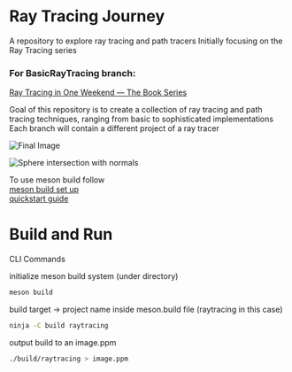 # Ray Tracing Journey
A repository to explore ray tracing and path tracers
Initially focusing on the Ray Tracing series

### For BasicRayTracing branch:
[Ray Tracing in One Weekend — The Book Series](https://raytracing.github.io/books/RayTracingInOneWeekend.html)

Goal of this repository is to create a collection of ray tracing and path tracing techniques, ranging from basic to sophisticated implementations
Each branch will contain a different project of a ray tracer

![Final Image](https://github.com/NikosKaloritis/RayTracingJourney/assets/115344643/cf9c1708-9c7b-4f11-b217-0ec468d6c850)

![Sphere intersection with normals](https://github.com/NikosKaloritis/RayTracingJourney/assets/115344643/972082f3-233b-4f40-a57b-7930a025128e)


To use meson build follow <br>
[meson build set up](https://mesonbuild.com/SimpleStart.html) <br>
[quickstart guide](https://mesonbuild.com/Quick-guide.html)

# Build and Run
CLI Commands

initialize meson build system  (under directory)

```bash
meson build
```

build target -> project name inside meson.build file (raytracing in this case)

```bash
ninja -C build raytracing
```

output build to an image.ppm

```bash
./build/raytracing > image.ppm
```
